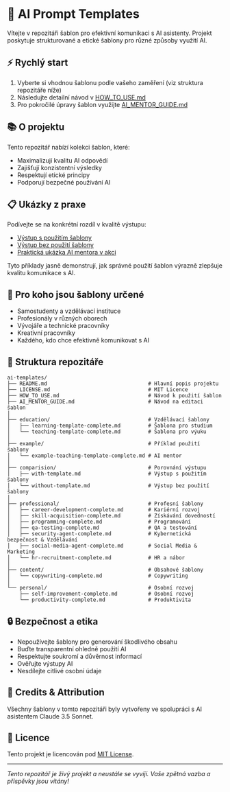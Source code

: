 # 🤖 AI Prompt Templates

Vítejte v repozitáři šablon pro efektivní komunikaci s AI asistenty. Projekt poskytuje strukturované a etické šablony pro různé způsoby využití AI.

## ⚡ Rychlý start

1. Vyberte si vhodnou šablonu podle vašeho zaměření (viz struktura repozitáře níže)
2. Následujte detailní návod v [HOW_TO_USE.md](./HOW_TO_USE.md)
3. Pro pokročilé úpravy šablon využijte [AI_MENTOR_GUIDE.md](./AI_MENTOR_GUIDE.md)

## 📚 O projektu

Tento repozitář nabízí kolekci šablon, které:
- Maximalizují kvalitu AI odpovědí
- Zajišťují konzistentní výsledky
- Respektují etické principy
- Podporují bezpečné používání AI

## 📋 Ukázky z praxe

Podívejte se na konkrétní rozdíl v kvalitě výstupu:
- [Výstup s použitím šablony](./comparision/with-template.md)
- [Výstup bez použití šablony](./comparision/without-template.md)
- [Praktická ukázka AI mentora v akci](./example/example-teaching-template-complete.md)

Tyto příklady jasně demonstrují, jak správné použití šablon výrazně zlepšuje kvalitu komunikace s AI.

## 👥 Pro koho jsou šablony určené

- Samostudenty a vzdělávací instituce
- Profesionály v různých oborech
- Vývojáře a technické pracovníky
- Kreativní pracovníky
- Každého, kdo chce efektivně komunikovat s AI

## 📂 Struktura repozitáře

```
ai-templates/
├── README.md                                 # Hlavní popis projektu
├── LICENSE.md                                # MIT Licence
├── HOW_TO_USE.md                             # Návod k použití šablon
├── AI_MENTOR_GUIDE.md                        # Návod na editaci šablon
│
├── education/                                # Vzdělávací šablony
│   ├── learning-template-complete.md         # Šablona pro studium
│   └── teaching-template-complete.md         # Šablona pro výuku
│
├── example/                                  # Příklad použití šablony
│   └── example-teaching-template-complete.md # AI mentor 
│
├── comparision/                              # Porovnání výstupu
│   ├── with-template.md                      # Výstup s použitím šablony
│   └── without-template.md                   # Výstup bez použití šablony
│
├── professional/                             # Profesní šablony
│   ├── career-development-complete.md        # Kariérní rozvoj
│   ├── skill-acquisition-complete.md         # Získávání dovedností
│   ├── programming-complete.md               # Programování
│   ├── qa-testing-complete.md                # QA a testování
│   ├── security-agent-complete.md            # Kybernetická bezpečnost & Vzdělávání
│   ├── social-media-agent-complete.md        # Social Media & Marketing
│   └── hr-recruitment-complete.md            # HR a nábor
│
├── content/                                  # Obsahové šablony
│   └── copywriting-complete.md               # Copywriting
│
└── personal/                                 # Osobní rozvoj
    ├── self-improvement-complete.md          # Osobní rozvoj
    └── productivity-complete.md              # Produktivita
```

## 🔒 Bezpečnost a etika

- Nepoužívejte šablony pro generování škodlivého obsahu
- Buďte transparentní ohledně použití AI
- Respektujte soukromí a důvěrnost informací
- Ověřujte výstupy AI
- Nesdílejte citlivé osobní údaje

## 🤖 Credits & Attribution

Všechny šablony v tomto repozitáři byly vytvořeny ve spolupráci s AI asistentem Claude 3.5 Sonnet.

## 📜 Licence

Tento projekt je licencován pod [MIT License](./LICENSE.md).

---

*Tento repozitář je živý projekt a neustále se vyvíjí. Vaše zpětná vazba a příspěvky jsou vítány!*
